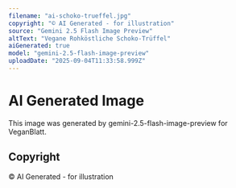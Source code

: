 ```yaml
---
filename: "ai-schoko-trueffel.jpg"
copyright: "© AI Generated - for illustration"
source: "Gemini 2.5 Flash Image Preview"
altText: "Vegane Rohköstliche Schoko-Trüffel"
aiGenerated: true
model: "gemini-2.5-flash-image-preview"
uploadDate: "2025-09-04T11:33:58.999Z"
---
```


# AI Generated Image

This image was generated by gemini-2.5-flash-image-preview for VeganBlatt.

## Copyright
© AI Generated - for illustration
